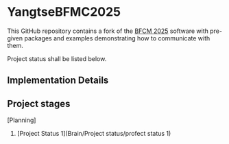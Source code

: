 # YangtseBFMC2025
This GitHub repository contains a fork of the [BFCM 2025](https://github.com/ECC-BFMC) software with pre-given packages and examples demonstrating how to communicate with them. 

Project status shall be listed below. 

## Implementation Details 

## Project stages
[Planning] 
1. [Project Status 1](Brain/Project status/profect status 1) 
